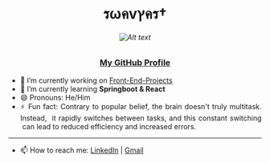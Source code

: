 # <div align=center>รωคvץคร†</div> 
###### <div align=center>![Alt text][id]</div>
### <div align = center>[My GitHub Profile](https://github.com/swavyast)</div>

- 🔭 I’m currently working on [Front-End-Projects](https://github.com/swavyast/Front-End-Projects)
- 🌱 I’m currently learning <b>Springboot & React</b>
- 😄 Pronouns: He/Him
- <div align=justify> ⚡ Fun fact: Contrary to popular belief, the brain doesn't truly multitask. Instead,
  &nbsp;it rapidly switches between tasks, and this constant switching
  &nbsp;can lead to reduced efficiency and increased errors.
</div>

***

- 📫 How to reach me: [LinkedIn](https://www.linkedin.com/in/hkgzpgzb) | [Gmail](swavyast@gmail.com)

[id]: https://avatars.githubusercontent.com/u/30204069?v=4

<!--
**swavyast/swavyast** is a ✨ _special_ ✨ repository because its `README.md` (this file) appears on your GitHub profile.

Here are some ideas to get you started:



- 👯 I’m looking to collaborate on ...
- 🤔 I’m looking for help with ...
- 💬 Ask me about ...



-->
